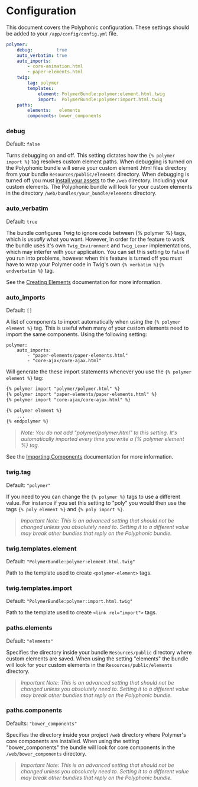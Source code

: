 # Configuration
This document covers the Polyphonic configuration. These settings should be added to your
`/app/config/config.yml` file.

```yml
polymer:
    debug:         true
    auto_verbatim: true
    auto_imports:
        - core-animation.html
        - paper-elements.html
    twig:
        tag: polymer
        templates:
            element: PolymerBundle:polymer:element.html.twig
            import:  PolymerBundle:polymer:import.html.twig
    paths:
        elements:   elements
        components: bower_components
```

### debug
Default: `false`

Turns debugging on and off. This setting dictates how the `{% polymer import %}` tag resolves
custom element paths. When debugging is turned on the Polyphonic bundle will serve your
custom element .html files directory from your bundle `Resources/public/elements` directory. When
debugging is turned off you must
[install your assets](http://symfony.com/blog/new-in-symfony-2-6-smarter-assets-install-command)
to the `/web` directory. Including your custom elements. The Polyphonic bundle will look
for your custom elements in the directory `/web/bundles/your_bundle/elements` directory.


### auto_verbatim
Default: `true`

The bundle configures Twig to ignore code between {% polymer %} tags, which is *usually* what you want.
However, in order for the feature to work the bundle uses it's own `Twig_Environment` and `Twig_Lexer`
implementations, which may interfer with your application. You can set this setting to `false` if you
run into problems, however when this feature is turned off you must have to wrap your Polymer code in
Twig's own `{% verbatim %}{% endverbatim %}` tag.

See the [Creating Elements](custom.md) documentation for more information.

### auto_imports
Default: `[]`

A list of components to import automatically when using the `{% polymer element %}` tag.
This is useful when many of your custom elements need to import the same components. Using
the following setting:

```
polymer:
	auto_imports:
		- "paper-elements/paper-elements.html"
		- "core-ajax/core-ajax.html"
```

Will generate the these import statements whenever you use the `{% polymer element %}` tag:

```html
{% polymer import "polymer/polymer.html" %}
{% polymer import "paper-elements/paper-elements.html" %}
{% polymer import "core-ajax/core-ajax.html" %}

{% polymer element %}
	...
{% endpolymer %}
```

> _Note: You do not add "polymer/polymer.html" to this setting. It's automatically
> imported every time you write a {% polymer element %} tag._

See the [Importing Components](importing.md) documentation for more information.

### twig.tag
Default: `"polymer"`

If you need to you can change the `{% polymer %}` tags to use a different value. For instance
if you set this setting to "poly" you would then use the tags `{% poly element %}` and
`{% poly import %}`.

> _Important Note: This is an advanced setting that should not be changed unless you absolutely
> need to. Setting it to a different value may break other bundles that reply on the
> Polyphonic bundle._

### twig.templates.element
Default: `"PolymerBundle:polymer:element.html.twig"`

Path to the template used to create `<polymer-element>` tags.

### twig.templates.import
Default: `"PolymerBundle:polymer:import.html.twig"`

Path to the template used to create `<link rel="import">` tags.

### paths.elements
Default: `"elements"`

Specifies the directory inside your bundle `Resources/public` directory where custom
elements are saved. When using the setting "elements" the bundle will look for your
custom elements in the `Resources/public/elements` directory.

> _Important Note: This is an advanced setting that should not be changed unless you absolutely
> need to. Setting it to a different value may break other bundles that reply on the
> Polyphonic bundle._

### paths.components
Defaults: `"bower_components"`

Specifies the directory inside your project `/web` directory where Polymer's core components
are installed.  When using the setting "bower_components" the bundle will look for
core components in the `/web/bower_components` directory.

> _Important Note: This is an advanced setting that should not be changed unless you absolutely
> need to. Setting it to a different value may break other bundles that reply on the
> Polyphonic bundle._
